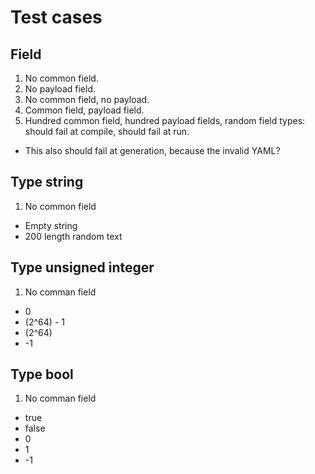 # Test cases

## Field

1. No common field.
2. No payload field.
3. No common field, no payload.
4. Common field, payload field.
5. Hundred common field, hundred payload fields, random field types: should fail at compile, should fail at run.
- This also should fail at generation, because the invalid YAML?

## Type string

1. No common field
* Empty string
* 200 length random text

## Type unsigned integer

1. No comman field
* 0
* (2^64) - 1
* (2^64)
* -1

## Type bool

1. No comman field
* true
* false
* 0
* 1
* -1

